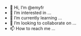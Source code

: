 - 👋 Hi, I’m @emyfr
- 👀 I’m interested in ...
- 🌱 I’m currently learning ...
- 💞️ I’m looking to collaborate on ...
- 📫 How to reach me ...

<!---
emyfr/emyfr is a ✨ special ✨ repository because its `README.md` (this file) appears on your GitHub profile.
You can click the Preview link to take a look at your changes.
--->
